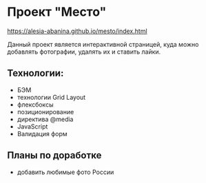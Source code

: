 # Проект "Место"
https://alesia-abanina.github.io/mesto/index.html

Данный проект является интерактивной страницей, куда можно добавлять фотографии, удалять их и ставить лайки.

## Технологии:
* БЭМ
* технологии Grid Layout
* флексбоксы
* позиционирование
* директива @media
* JavaScript
* Валидация форм


## Планы по доработке
* добавить любимые фото России
